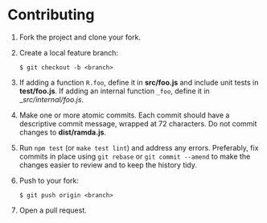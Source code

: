 # Contributing

1.  Fork the project and clone your fork.

2.  Create a local feature branch:

        $ git checkout -b <branch>

3.  If adding a function `R.foo`, define it in __src/foo.js__ and include unit
    tests in __test/foo.js__. If adding an internal function `_foo`, define it
    in __src/internal/_foo.js__.

4.  Make one or more atomic commits. Each commit should have a descriptive
    commit message, wrapped at 72 characters. Do not commit changes to
    __dist/ramda.js__.

5.  Run `npm test` (or `make test lint`) and address any errors. Preferably,
    fix commits in place using `git rebase` or `git commit --amend` to make the
    changes easier to review and to keep the history tidy.

6.  Push to your fork:

        $ git push origin <branch>

7.  Open a pull request.
